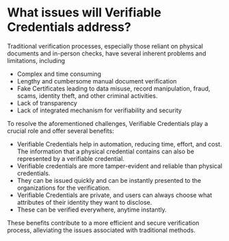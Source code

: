 # What issues will Verifiable Credentials address?

Traditional verification processes, especially those reliant on physical documents and in-person checks, have several inherent problems and limitations, including

* Complex and time consuming&#x20;
* Lengthy and cumbersome manual document verification
* Fake Certificates leading to data misuse, record manipulation, fraud, scams, identity theft, and other criminal activities.
* Lack of transparency
* Lack of integrated mechanism for verifiability and security

To resolve the aforementioned challenges, Verifiable Credentials play a crucial role and offer several benefits:

* Verifiable Credentials help in automation, reducing time, effort, and cost. The information that a physical credential contains can also be represented by a verifiable credential.
* Verifiable credentials are more tamper-evident and reliable than physical credentials.
* They can be issued quickly and can be instantly presented to the organizations for the verification.
* Verifiable Credentials are private, and users can always choose what attributes of their identity they want to disclose.
* These can be verified everywhere, anytime instantly.

These benefits contribute to a more efficient and secure verification process, alleviating the issues associated with traditional methods.
